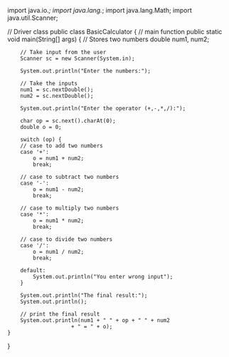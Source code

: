 import java.io.*;
import java.lang.*;
import java.lang.Math;
import java.util.Scanner;

// Driver class
public class BasicCalculator {
	// main function
	public static void main(String[] args)
	{
		// Stores two numbers
		double num1, num2;

		// Take input from the user
		Scanner sc = new Scanner(System.in);

		System.out.println("Enter the numbers:");

		// Take the inputs
		num1 = sc.nextDouble();
		num2 = sc.nextDouble();

		System.out.println("Enter the operator (+,-,*,/):");

		char op = sc.next().charAt(0);
		double o = 0;

		switch (op) {
		// case to add two numbers
		case '+':
			o = num1 + num2;
			break;

		// case to subtract two numbers
		case '-':
			o = num1 - num2;
			break;

		// case to multiply two numbers
		case '*':
			o = num1 * num2;
			break;

		// case to divide two numbers
		case '/':
			o = num1 / num2;
			break;

		default:
			System.out.println("You enter wrong input");
		}

		System.out.println("The final result:");
		System.out.println();

		// print the final result
		System.out.println(num1 + " " + op + " " + num2
						+ " = " + o);
	}
}
